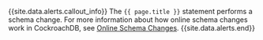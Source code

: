 {{site.data.alerts.callout_info}}
The `{{ page.title }}` statement performs a schema change. For more information about how online schema changes work in CockroachDB, see [Online Schema Changes](online-schema-changes.html).
{{site.data.alerts.end}}
